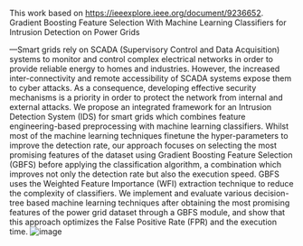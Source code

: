 This work based on https://ieeexplore.ieee.org/document/9236652. 
Gradient Boosting Feature Selection With Machine Learning Classifiers for Intrusion Detection on Power Grids

—Smart grids rely on SCADA (Supervisory Control and Data Acquisition) systems to monitor and control complex electrical networks in order to provide reliable energy to homes and industries. However, the increased inter-connectivity and remote accessibility of SCADA systems expose them to cyber
attacks. As a consequence, developing effective security mechanisms is a priority in order to protect the network from internal and external attacks. We propose an integrated framework for an Intrusion Detection System (IDS) for smart grids which combines feature engineering-based preprocessing with machine learning
classifiers. Whilst most of the machine learning techniques finetune the hyper-parameters to improve the detection rate, our approach focuses on selecting the most promising features of the dataset using Gradient Boosting Feature Selection (GBFS) before applying the classification algorithm, a combination which
improves not only the detection rate but also the execution speed. GBFS uses the Weighted Feature Importance (WFI) extraction technique to reduce the complexity of classifiers. We implement and evaluate various decision-tree based machine learning techniques after obtaining the most promising features of the
power grid dataset through a GBFS module, and show that this approach optimizes the False Positive Rate (FPR) and the execution time.
![image](https://github.com/sonnk1108/Gradient_Boosting_Feature_selection/assets/64638305/148c0cac-3150-4d41-8324-4e7e12899978)

